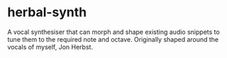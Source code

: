 # herbal-synth
A vocal synthesiser that can morph and shape existing audio snippets to tune them to the required note and octave. Originally shaped around the vocals of myself, Jon Herbst.
